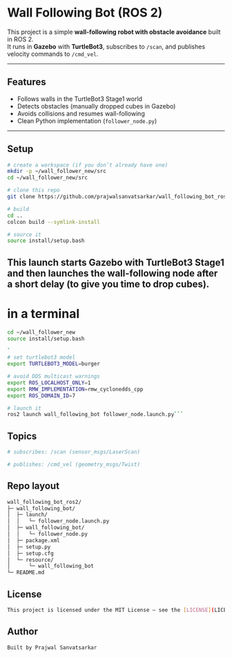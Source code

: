# Wall Following Bot (ROS 2)

This project is a simple **wall-following robot with obstacle avoidance** built in ROS 2.  
It runs in **Gazebo** with **TurtleBot3**, subscribes to `/scan`, and publishes velocity commands to `/cmd_vel`.

---

## Features
- Follows walls in the TurtleBot3 Stage1 world
- Detects obstacles (manually dropped cubes in Gazebo)
- Avoids collisions and resumes wall-following
- Clean Python implementation (`follower_node.py`)

---

## Setup

```bash
# create a workspace (if you don’t already have one)
mkdir -p ~/wall_follower_new/src
cd ~/wall_follower_new/src

# clone this repo
git clone https://github.com/prajwalsanvatsarkar/wall_following_bot_ros2.git

# build
cd ..
colcon build --symlink-install

# source it
source install/setup.bash
```

## This launch starts Gazebo with TurtleBot3 Stage1 and then launches the wall-following node after a short delay (to give you time to drop cubes).

# in a terminal
```bash
cd ~/wall_follower_new
source install/setup.bash

`
# set turtlebot3 model
export TURTLEBOT3_MODEL=burger

# avoid DDS multicast warnings
export ROS_LOCALHOST_ONLY=1
export RMW_IMPLEMENTATION=rmw_cyclonedds_cpp
export ROS_DOMAIN_ID=7

# launch it
ros2 launch wall_following_bot follower_node.launch.py```
```
## Topics
```bash
# subscribes: /scan (sensor_msgs/LaserScan)
```
```bash
# publishes: /cmd_vel (geometry_msgs/Twist)
```

## Repo layout
```bash
wall_following_bot_ros2/
├─ wall_following_bot/
│  ├─ launch/
│  │   └─ follower_node.launch.py
│  ├─ wall_following_bot/
│  │   └─ follower_node.py
│  ├─ package.xml
│  ├─ setup.py
│  ├─ setup.cfg
│  └─ resource/
│      └─ wall_following_bot
└─ README.md
```

## License
```bash
This project is licensed under the MIT License – see the [LICENSE](LICENSE) file for details.
```
## Author
```bash
Built by Prajwal Sanvatsarkar
```
